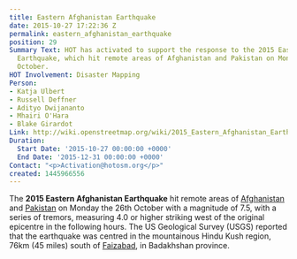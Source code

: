 ```yaml
---
title: Eastern Afghanistan Earthquake
date: 2015-10-27 17:22:36 Z
permalink: eastern_afghanistan_earthquake
position: 29
Summary Text: HOT has activated to support the response to the 2015 Eastern Afghanistan
  Earthquake, which hit remote areas of Afghanistan and Pakistan on Monday the 26th
  October.
HOT Involvement: Disaster Mapping
Person:
- Katja Ulbert
- Russell Deffner
- Adityo Dwijananto
- Mhairi O'Hara
- Blake Girardot
Link: http://wiki.openstreetmap.org/wiki/2015_Eastern_Afghanistan_Earthquake
Duration:
  Start Date: '2015-10-27 00:00:00 +0000'
  End Date: '2015-12-31 00:00:00 +0000'
Contact: "<p>Activation@hotosm.org</p>"
created: 1445966556
---
```


<p>The <strong>2015 Eastern Afghanistan Earthquake</strong> hit remote areas of <a class="mw-redirect" title="Afghanistan" href="http://wiki.openstreetmap.org/wiki/Afghanistan">Afghanistan</a> and <a class="mw-redirect" title="Pakistan" href="http://wiki.openstreetmap.org/wiki/Pakistan">Pakistan</a> on Monday the 26th October with a magnitude of 7.5, with a series of tremors, measuring 4.0 or higher striking west of the original epicentre in the following hours. The US Geological Survey (USGS) reported that the earthquake was centred in the mountainous Hindu Kush region, 76km (45 miles) south of <a title="Faizabad" href="https://en.wikipedia.org/wiki/Fayzabad,_Badakhshan">Faizabad</a>, in Badakhshan province.</p>
